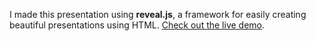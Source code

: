 I made this presentation using **reveal.js**, a framework for easily creating beautiful presentations using HTML. [Check out the live demo](http://lab.hakim.se/reveal-js/).
